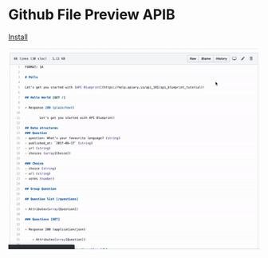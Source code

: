 # Github File Preview APIB

[Install](https://github.com/iamogbz/oh-my-scripts/raw/master/scripts/github-file-preview-apib/index.user.js)

[![extend-file-types-filter-demo](https://github.com/iamogbz/gh-pro-view/raw/master/src/assets/images/extend-file-preview-apib-demo.gif)](https://github.com/apiaryio/api-blueprint-cheatsheet/blob/master/polls.apib)
